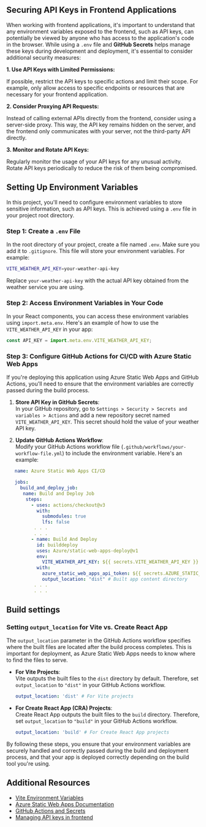 ## Securing API Keys in Frontend Applications

When working with frontend applications, it's important to understand that any environment variables exposed to the frontend, such as API keys, can potentially be viewed by anyone who has access to the application's code in the browser. While using a `.env` file and **GitHub Secrets** helps manage these keys during development and deployment, it's essential to consider additional security measures:

**1. Use API Keys with Limited Permissions:**

If possible, restrict the API keys to specific actions and limit their scope. For example, only allow access to specific endpoints or resources that are necessary for your frontend application.

**2. Consider Proxying API Requests:**

Instead of calling external APIs directly from the frontend, consider using a server-side proxy. This way, the API key remains hidden on the server, and the frontend only communicates with your server, not the third-party API directly.

**3. Monitor and Rotate API Keys:**

Regularly monitor the usage of your API keys for any unusual activity. Rotate API keys periodically to reduce the risk of them being compromised.

## Setting Up Environment Variables

In this project, you'll need to configure environment variables to store sensitive information, such as API keys. This is achieved using a `.env` file in your project root directory.

### Step 1: Create a `.env` File

In the root directory of your project, create a file named `.env`. Make sure you add it to `.gitignore`. This file will store your environment variables. For example:

```bash
VITE_WEATHER_API_KEY=your-weather-api-key
```

Replace `your-weather-api-key` with the actual API key obtained from the weather service you are using.

### Step 2: Access Environment Variables in Your Code

In your React components, you can access these environment variables using `import.meta.env`. Here's an example of how to use the `VITE_WEATHER_API_KEY` in your app:

```javascript
const API_KEY = import.meta.env.VITE_WEATHER_API_KEY;
```

### Step 3: Configure GitHub Actions for CI/CD with Azure Static Web Apps

If you're deploying this application using Azure Static Web Apps and GitHub Actions, you'll need to ensure that the environment variables are correctly passed during the build process.

1. **Store API Key in GitHub Secrets**:  
   In your GitHub repository, go to `Settings > Security > Secrets and variables > Actions` and add a new repository secret named `VITE_WEATHER_API_KEY`. This secret should hold the value of your weather API key.

2. **Update GitHub Actions Workflow**:  
   Modify your GitHub Actions workflow file (`.github/workflows/your-workflow-file.yml`) to include the environment variable. Here's an example:

```yaml
   name: Azure Static Web Apps CI/CD

   jobs:
     build_and_deploy_job:
      name: Build and Deploy Job
       steps:
         - uses: actions/checkout@v3
           with:
             submodules: true
             lfs: false
          . . .
          . . .
         - name: Build And Deploy
           id: builddeploy
           uses: Azure/static-web-apps-deploy@v1
           env:
             VITE_WEATHER_API_KEY: ${{ secrets.VITE_WEATHER_API_KEY }}
           with:
             azure_static_web_apps_api_token: ${{ secrets.AZURE_STATIC_WEB_APPS_API_TOKEN_WITTY_PEBBLE_04EA3D600 }}
             output_location: "dist" # Built app content directory
          . . .
          . . .
```
## Build settings
### Setting `output_location` for Vite vs. Create React App

The `output_location` parameter in the GitHub Actions workflow specifies where the built files are located after the build process completes. This is important for deployment, as Azure Static Web Apps needs to know where to find the files to serve.

- **For Vite Projects**:  
  Vite outputs the built files to the `dist` directory by default. Therefore, set `output_location` to `"dist"` in your GitHub Actions workflow.

  ```yaml
  output_location: 'dist' # For Vite projects
  ```

- **For Create React App (CRA) Projects**:  
  Create React App outputs the built files to the `build` directory. Therefore, set `output_location` to `"build"` in your GitHub Actions workflow.

  ```yaml
  output_location: 'build' # For Create React App projects
  ```

By following these steps, you ensure that your environment variables are securely handled and correctly passed during the build and deployment process, and that your app is deployed correctly depending on the build tool you're using.

## Additional Resources

- [Vite Environment Variables](https://vitejs.dev/guide/env-and-mode.html)
- [Azure Static Web Apps Documentation](https://learn.microsoft.com/en-us/azure/static-web-apps/build-configuration?tabs=github-actions#environment-variables)
- [GitHub Actions and Secrets](https://docs.github.com/en/actions/security-for-github-actions/security-guides/using-secrets-in-github-actions#creating-secrets-for-a-repository)
- [Managing API keys in frontend](https://www.quicknode.com/guides/quicknode-products/endpoint-security/front-end-best-practices)
```
